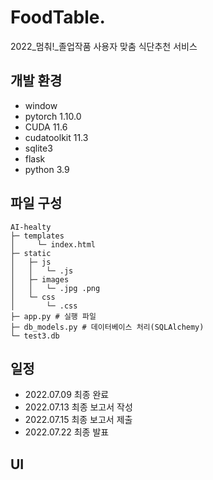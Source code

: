 # FoodTable.
2022_멈춰!_졸업작품
사용자 맞춤 식단추천 서비스


## 개발 환경
- window
- pytorch 1.10.0
- CUDA 11.6
- cudatoolkit 11.3
- sqlite3
- flask
- python 3.9


## 파일 구성
```
AI-healty
├─ templates
│     └─ index.html
├─ static
│   ├─ js
│   │   └─ .js
│	├─ images
│   │   └─ .jpg .png
│   └─ css
│       └─ .css
├─ app.py # 실행 파일
├─ db_models.py # 데이터베이스 처리(SQLAlchemy)
└─ test3.db
```

## 일정
- 2022.07.09 최종 완료
- 2022.07.13 최종 보고서 작성
- 2022.07.15 최종 보고서 제출
- 2022.07.22 최종 발표

## UI
